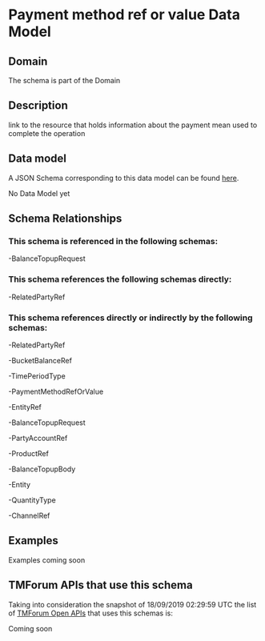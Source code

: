# Payment method ref or value Data Model

## Domain

The  schema is part of the  Domain

## Description

link to the resource that holds information about the payment mean used to complete the operation

## Data model

A JSON Schema corresponding to this data model can be found
[here](https://github.com/tmforum-rand/schemas/blob/master/Customer/PaymentMethodRefOrValue.schema.json).

No Data Model yet

## Schema Relationships

### This schema is referenced in the following schemas:

-BalanceTopupRequest

### This schema references the following schemas directly:

-RelatedPartyRef

### This schema references directly or indirectly by the following schemas:

-RelatedPartyRef

-BucketBalanceRef

-TimePeriodType

-PaymentMethodRefOrValue

-EntityRef

-BalanceTopupRequest

-PartyAccountRef

-ProductRef

-BalanceTopupBody

-Entity

-QuantityType

-ChannelRef



## Examples

Examples coming soon

## TMForum APIs that use this schema

Taking into consideration the snapshot of 18/09/2019 02:29:59 UTC the list of [TMForum Open APIs](https://www.tmforum.org/open-apis/) that uses this schemas is:

Coming soon